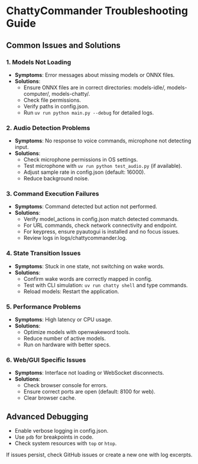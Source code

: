 # ChattyCommander Troubleshooting Guide

## Common Issues and Solutions

### 1. Models Not Loading
- **Symptoms**: Error messages about missing models or ONNX files.
- **Solutions**:
  - Ensure ONNX files are in correct directories: models-idle/, models-computer/, models-chatty/.
  - Check file permissions.
  - Verify paths in config.json.
  - Run `uv run python main.py --debug` for detailed logs.

### 2. Audio Detection Problems
- **Symptoms**: No response to voice commands, microphone not detecting input.
- **Solutions**:
  - Check microphone permissions in OS settings.
  - Test microphone with `uv run python test_audio.py` (if available).
  - Adjust sample rate in config.json (default: 16000).
  - Reduce background noise.

### 3. Command Execution Failures
- **Symptoms**: Command detected but action not performed.
- **Solutions**:
  - Verify model_actions in config.json match detected commands.
  - For URL commands, check network connectivity and endpoint.
  - For keypress, ensure pyautogui is installed and no focus issues.
  - Review logs in logs/chattycommander.log.

### 4. State Transition Issues
- **Symptoms**: Stuck in one state, not switching on wake words.
- **Solutions**:
  - Confirm wake words are correctly mapped in config.
  - Test with CLI simulation: `uv run chatty shell` and type commands.
  - Reload models: Restart the application.

### 5. Performance Problems
- **Symptoms**: High latency or CPU usage.
- **Solutions**:
  - Optimize models with openwakeword tools.
  - Reduce number of active models.
  - Run on hardware with better specs.

### 6. Web/GUI Specific Issues
- **Symptoms**: Interface not loading or WebSocket disconnects.
- **Solutions**:
  - Check browser console for errors.
  - Ensure correct ports are open (default: 8100 for web).
  - Clear browser cache.

## Advanced Debugging
- Enable verbose logging in config.json.
- Use `pdb` for breakpoints in code.
- Check system resources with `top` or `htop`.

If issues persist, check GitHub issues or create a new one with log excerpts.